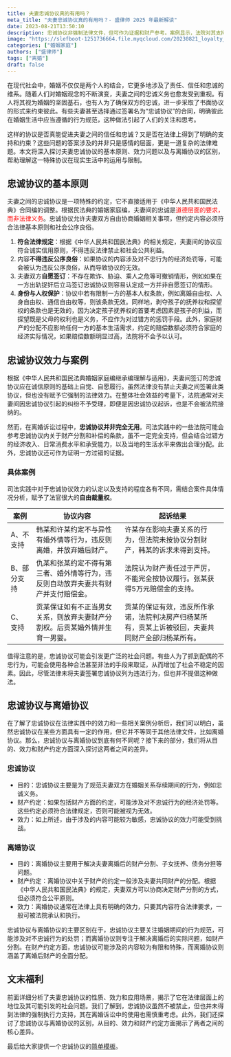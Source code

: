 ```yaml
---
title: 夫妻忠诚协议真的有用吗？
meta_title: "夫妻忠诚协议真的有用吗？- 盛律师 2025 年最新解读"
date: 2023-08-21T13:50:10
description: 忠诚协议非强制法律文件，但可作为证据和财产参考。案例显示，法院对其支持程度因案而异。与离婚协议比较，两者目的、效力和财产约定差异显著。忠诚协议无法代替离婚协议，应慎重考虑。本文分析忠诚协议的法律运用与限制，并提供协议模板，有助理解婚姻生活中的伦理与法律。
image: "https://slefboot-1251736664.file.myqcloud.com/20230821_loyalty_agreement.png/webp"
categories: ["婚姻家庭"]
authors: ["盛律师"]
tags: ["离婚"]
draft: false
---
```


在现代社会中，婚姻不仅仅是两个人的结合，它更多地涉及了责任、信任和忠诚的维系。随着人们对婚姻观念的不断演变，夫妻之间的忠诚义务也愈发受到重视。有人将其视为婚姻的坚固基石，也有人为了确保双方的忠诚，进一步采取了书面协议的形式来约束彼此。有些夫妻甚至选择通过签署名为“忠诚协议”的合同，明确彼此在婚姻生活中应当遵循的行为规范，这种做法引起了人们的关注和思考。

这样的协议是否真能促进夫妻之间的信任和忠诚？又是否在法律上得到了明确的支持和约束？这些问题的答案涉及的并非只是感情的层面，更是一道复杂的法律难题。本文将深入探讨夫妻忠诚协议的基本原则、效力问题以及与离婚协议的区别，帮助理解这一特殊协议在现实生活中的运用与限制。

## 忠诚协议的基本原则

夫妻之间的忠诚协议是一项特殊的约定，它不直接适用于《中华人民共和国民法典》合同编的调整。根据民法典的婚姻家庭编，夫妻间的忠诚是<span style='color:red'>道德层面的要求，而非法律义务</span>。忠诚协议允许夫妻双方自由协商婚姻相关事项，但约定内容必须符合法律基本原则和社会公序良俗。

1. **符合法律规定**：根据《中华人民共和国民法典》的相关规定，夫妻间的协议应符合诚实信用原则，不得违反法律禁止和社会公共利益。
2. 内容**不得违反公序良俗**：如果协议的内容涉及对不忠行为的经济处罚等，可能会被认为违反公序良俗，从而导致协议的无效。
3. 夫妻双方**自愿签订**：不存在欺诈、胁迫、乘人之危等可撤销情形，例如如果在一方出轨捉奸后立马签订忠诚协议则容易认定成一方并非自愿签订的情形。
4. **身份与人权保护**：协议中若有限制一方的基本人权条款，例如离婚自由权、人身自由权、通信自由权等，则该条款无效。同样地，剥夺孩子的抚养权和探望权的条款也是无效的，因为决定孩子抚养权的首要考虑因素是孩子的利益，而探望既是父母的权利也是义务，不应作为对过错方的惩罚手段。此外，家庭财产的分配不应影响任何一方的基本生活需求，约定的赔偿数额必须符合家庭的经济实际情况，如果赔偿数额明显过高，法院将不会予以认可。

## 忠诚协议效力与案例

根据《中华人民共和国民法典婚姻家庭编继承编理解与适用》，夫妻间签订的忠诚协议应在诚信原则的基础上自觉、自愿履行。虽然法律没有禁止夫妻之间签署此类协议，但也没有赋予它强制的法律效力。在整体社会效益的考量下，法院通常对夫妻间因忠诚协议引起的纠纷不予受理，即便是因忠诚协议起诉，也是不会被法院接纳的。

然而，在离婚诉讼过程中，**忠诚协议并非完全无用**。司法实践中的一些法院可能会参考忠诚协议内关于财产分割和补偿的条款，虽不一定完全支持，但会结合过错方的经济收入、日常消费水平和承受能力，以及当地的生活水平来做出合理分配。此外，忠诚协议还可作为证明一方过错的证据。

### 具体案例

司法实践中对于忠诚协议效力的认定以及支持的程度各有不同，需结合案件具体情况分析，赋予了法官很大的**自由裁量权**。

| 案例   | 协议内容 | 起诉结果  |
|--------|----|---------------|
| A、不支持  | 韩某和许某约定不与异性有婚外情等行为，违反则离婚，并放弃婚后财产。| 许某存在影响夫妻关系的行为，但法院未按协议分割财产，韩某的诉求未得到支持。 |
| B、部分支持 | 仇某和张某约定不得有第三者、婚外情等行为，违反则自动放弃夫妻共有财产并支付赔偿金。| 法院认为财产责任过于严厉，不能完全按协议履行。张某获得5万元赔偿金的支持。 |
| C、支持    | 贡某保证如有不正当男女关系，则放弃夫妻财产分割权。后贡某婚外情并生育一男婴。  | 贡某的保证有效，违反所作承诺，法院判决房产归杨某所有，贡某上诉被驳回，夫妻共同财产全部归杨某所有。 |

值得注意的是，忠诚协议可能会引发更广泛的社会问题。有些人为了抓到配偶的不忠行为，可能会使用各种合法甚至非法的手段来取证，从而增加了社会不稳定的因素。因此，尽管法律未将夫妻签署忠诚协议列为违法行为，但也并不提倡这种做法。

## 忠诚协议与离婚协议

在了解了忠诚协议在法律实践中的效力和一些相关案例分析后，我们可以明白，虽然忠诚协议在某些方面具有一定的作用，但它并不等同于其他法律文件，比如离婚协议。那么，忠诚协议与离婚协议到底有何不同呢？接下来的部分，我们将从目的、效力和财产约定方面深入探讨这两者之间的差异。

### 忠诚协议

- 目的：忠诚协议主要是为了规范夫妻双方在婚姻关系存续期间的行为，例如忠诚义务。
- 财产约定：如果包括财产方面的约定，可能涉及对不忠诚行为的经济处罚等。这些约定必须符合法律规定，否则可能被视为无效。
- 效力：如上所述，由于涉及的内容可能较为敏感，忠诚协议的效力可能受到挑战。

### 离婚协议

- 目的：离婚协议主要用于解决夫妻离婚后的财产分割、子女抚养、债务分担等问题。
- 财产约定：离婚协议中关于财产的约定一般涉及夫妻共同财产的分配。根据《中华人民共和国民法典》的规定，夫妻双方可以协商决定财产分割的方式，但必须符合公平原则。
- 效力：离婚协议通常在法律上具有明确的效力，只要其内容符合法律要求，一般可被法院承认和执行。

忠诚协议与离婚协议的主要区别在于，忠诚协议主要关注婚姻期间的行为规范，可能涉及对不忠诚行为的处罚；而离婚协议则专注于解决离婚后的实际问题，如财产分割。在财产约定方面，忠诚协议可能涉及的内容较为有限和特殊，而离婚协议则涵盖了离婚后财产的全面分配。

## 文末福利

前面详细分析了夫妻忠诚协议的性质、效力和应用场景，揭示了它在法律层面上的地位及其可能引发的社会问题。我们了解到，忠诚协议虽然不被禁止，但也并未得到法律的强制执行力支持，其在离婚诉讼中的使用也需慎重考虑。此外，我们还探讨了忠诚协议与离婚协议的区别，从目的、效力和财产约定方面揭示了两者之间的核心差异。

最后给大家提供一个忠诚协议的[简单模板](https://slefboot-1251736664.file.myqcloud.com/%E5%A4%AB%E5%A6%BB%E5%BF%A0%E8%AF%9A%E5%8D%8F%E8%AE%AE.docx)。
